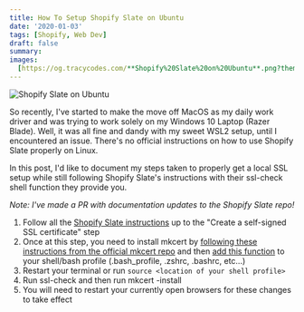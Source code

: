 ```yaml
---
title: How To Setup Shopify Slate on Ubuntu
date: '2020-01-03'
tags: [Shopify, Web Dev]
draft: false
summary:
images:
  [https://og.tracycodes.com/**Shopify%20Slate%20on%20Ubuntu**.png?theme=dark&md=1&fontSize=100px]
---
```


![Shopify Slate on Ubuntu](https://og.tracycodes.com/**Shopify%20Slate%20on%20Ubuntu**.png?theme=dark&md=1&fontSize=100px)

So recently, I've started to make the move off MacOS as my daily work driver and was trying to work solely on my Windows 10 Laptop (Razer Blade). Well, it was all fine and dandy with my sweet WSL2 setup, until I encountered an issue. There's no official instructions on how to use Shopify Slate properly on Linux.

In this post, I'd like to document my steps taken to properly get a local SSL setup while still following Shopify Slate's instructions with their ssl-check shell function they provide you.

_Note: I've made a PR with documentation updates to the Shopify Slate repo!_

1. Follow all the [Shopify Slate instructions](https://shopify.github.io/slate/docs) up to the "Create a self-signed SSL certificate" step
2. Once at this step, you need to install mkcert by [following these instructions from the official mkcert repo](https://github.com/FiloSottile/mkcert#linux) and then [add this function](https://gist.github.com/tracy-codes/a9f292f840cc2ff331d7f53889eaccb3) to your shell/bash profile (.bash_profile, .zshrc, .bashrc, etc...)
3. Restart your terminal or run `source <location of your shell profile>`
4. Run ssl-check and then run mkcert -install
5. You will need to restart your currently open browsers for these changes to take effect
